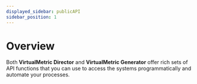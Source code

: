 ```yaml
---
displayed_sidebar: publicAPI
sidebar_position: 1
---
```


# Overview

Both **VirtualMetric Director** and **VirtualMetric Generator** offer rich sets of API functions that you can use to access the systems programmatically and automate your processes.
